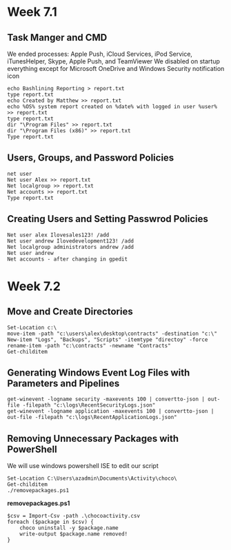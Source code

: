 # Week 7.1

## Task Manger and CMD
We ended processes: Apple Push, iCloud Services, iPod Service, iTunesHelper, Skype, Apple Push, and TeamViewer
We disabled on startup everything except for Microsoft OneDrive and Windows Security notification icon

```console  
echo Bashlining Reporting > report.txt
type report.txt
echo Created by Matthew >> report.txt
echo %OS% system report created on %date% with logged in user %user% >> report.txt       
type report.txt                                                                
dir "\Program Files" >> report.txt
dir "\Program Files (x86)" >> report.txt
Type report.txt
```

## Users, Groups, and Password Policies
```console
net user
Net user Alex >> report.txt
Net localgroup >> report.txt
Net accounts >> report.txt
Type report.txt
```

## Creating Users and Setting Passwrod Policies
```console
Net user alex Ilovesales123! /add
Net user andrew Ilovedevelopment123! /add
Net localgroup administrators andrew /add
Net user andrew
Net accounts - after changing in gpedit
```

# Week 7.2
## Move and Create Directories
```console
Set-Location c:\
move-item -path "c:\users\alex\desktop\contracts" -destination "c:\"
New-item "Logs", "Backups", "Scripts" -itemtype "directoy" -force
rename-item -path "c:\contracts" -newname "Contracts"
Get-childitem
```
## Generating Windows Event Log Files with Parameters and Pipelines
```console
get-winevent -logname security -maxevents 100 | convertto-json | out-file -filepath "c:\logs\RecentSecurityLogs.json"
get-winevent -logname application -maxevents 100 | convertto-json | out-file -filepath "c:\logs\RecentApplicationLogs.json"
```

## Removing Unnecessary Packages with PowerShell
We will use windows powershell ISE to edit our script
```console
Set-Location C:\Users\azadmin\Documents\Activity\choco\
Get-childitem
./removepackages.ps1
```
**removepackages.ps1**
```console
$csv = Import-Csv -path .\chocoactivity.csv
foreach ($package in $csv) {
	choco uninstall -y $package.name
	write-output $package.name removed!
}
```
